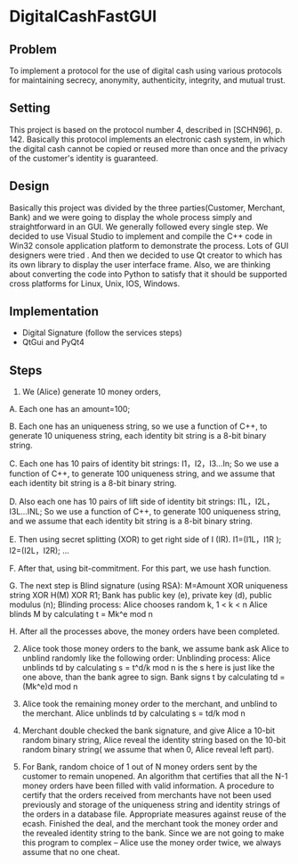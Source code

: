 # DigitalCashFastGUI

## Problem

To implement a protocol for the use of digital cash using various protocols for maintaining secrecy, anonymity, authenticity, integrity, and mutual trust.

## Setting

This project is based on the protocol number 4, described in [SCHN96], p. 142. Basically this protocol implements an electronic cash system, in which the digital cash cannot be copied or reused more than once and the privacy of the customer's identity is guaranteed.

## Design

Basically this project was divided by the three parties(Customer, Merchant, Bank) and we were going to display the whole process simply and straightforward in an GUI. We generally followed every single step. We decided to use Visual Studio to implement and compile the C++ code in Win32 console application platform to demonstrate the process. Lots of GUI designers were tried . And then we decided to use Qt creator to which has its own library to display the user interface frame. Also, we are thinking about converting the code into Python to satisfy that it should be supported cross platforms for Linux, Unix, IOS, Windows. 

## Implementation

-	Digital Signature (follow the services steps)
-	QtGui and PyQt4

## Steps

1.	We (Alice) generate 10 money orders, 

A.	Each one has an amount=100;

B.	Each one has an uniqueness string, so we use a function of C++, to generate 10 uniqueness string, each identity bit string is a 8-bit binary string. 

C.	Each one has 10 pairs of identity bit strings: I1，I2，I3…In; So we use a function of C++, to generate 100 uniqueness string, and we assume that each identity bit string is a 8-bit binary string.

D.	Also each one has 10 pairs of lift side of identity bit strings: I1L，I2L，I3L…INL; So we use a function of C++, to generate 100 uniqueness string, and we assume that each identity bit string is a 8-bit binary string. 

E.	Then using secret splitting (XOR) to get right side of I (IR). I1=(I1L，I1R ); I2=(I2L，I2R); …

F.	After that, using bit-commitment. For this part, we use hash function.

G.	The next step is Blind signature (using RSA):
M=Amount XOR uniqueness string XOR H(M) XOR R1;
      Bank has public key (e), private key (d), public modulus (n);
      Blinding process:
      Alice chooses random k, 1 < k < n
      Alice blinds M by calculating
t = Mk^e mod n

H.	After all the processes above, the money orders have been completed.

2.	Alice took those money orders to the bank, we assume bank ask Alice to unblind randomly like the following order:
Unblinding process:
Alice unblinds td by calculating
	s = t^d/k mod n
is the s here is just like the one above, than the bank agree to sign.
Bank signs t by calculating
		td = (Mk^e)d mod n

3.	Alice took the remaining money order to the merchant, and unblind to the merchant.
Alice unblinds td by calculating
s = td/k mod n

4.	Merchant double checked the bank signature, and give Alice a 10-bit random binary string, Alice reveal the identity string based on the 10-bit random binary string( we assume that when 0, Alice reveal left part).

5.	For Bank, random choice of 1 out of N money orders sent by the customer to remain unopened. An algorithm that certifies that all the N-1 money orders have been filled with valid information. A procedure to certify that the orders received from merchants have not been used previously and storage of the uniqueness string and identity strings of the orders in a database file. Appropriate measures against reuse of the ecash. Finished the deal, and the merchant took the money order and the revealed identity string to the bank. Since we are not going to make this program to complex – Alice use the money order twice, we always assume that no one cheat.
